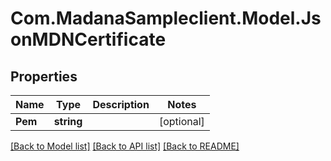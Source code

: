 
# Com.MadanaSampleclient.Model.JsonMDNCertificate

## Properties

Name | Type | Description | Notes
------------ | ------------- | ------------- | -------------
**Pem** | **string** |  | [optional] 

[[Back to Model list]](../README.md#documentation-for-models)
[[Back to API list]](../README.md#documentation-for-api-endpoints)
[[Back to README]](../README.md)

